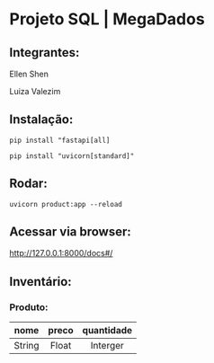 # Projeto SQL | MegaDados
## Integrantes:
Ellen Shen

Luiza Valezim

## Instalação:
`pip install "fastapi[all]`

`pip install "uvicorn[standard]"`

## Rodar:
`uvicorn product:app --reload`

## Acessar via browser:
http://127.0.0.1:8000/docs#/

## Inventário:

### Produto:
| nome | preco | quantidade |
| :---: | :---: |  :---: | 
| String | Float | Interger |
